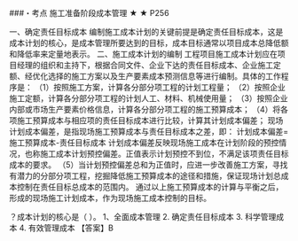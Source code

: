 ###・考点	施工准备阶段成本管理  ★  ★ P256 

一、确定责任目标成本
编制施工成本计划的关键前提是确定责任目标成本，这是成本计划的核心，是成本管理所要达到的目标，成本目标通常以项目成本总降低额和降低率来定量地表示。
二、施工成本计划的编制
工程项目施工成本计划应在项目经理的组织和主持下，根据合同文件、企业下达的责任目标成本、企业施工定额、经优化选择的施工方案以及生产要素成本预测信息等进行编制。具体的工作程序是：
（1）按照施工方案，计算各分部分项工程的计划工程量；
（2）按照企业施工定额，计算各分部分项工程的计划人工、材料、机械使用量；
（3）按照企业内部或市场生产要素价格信息，计算各分部分项工程的施工预算成本；
	（4）将各项施工预算成本与相应项的责任目标成本进行比较，计算其计划成本偏差； 现场计划成本偏差，是指现场施工预算成本与责任目标成本之差，即：
	计划成本偏差=施工预算成本-责任目标成本
计划成本偏差反映现场施工成本在计划阶段的预控情况，也称施工成本计划预控偏差。正值表示计划预控不到位，不满足该项责任目标成本的要求。
（5）当计划预控偏差总和为正值时，应进一步改善施工方案，寻找有潜力的分部分项工程，挖掘降低施工预算成本的途径和措施，保证现场计划总成本控制在责任目标总成本的范围内。
通过以上施工预算成本的计算与平衡之后，形成的现场施工计划成本，作为现场施工成本控制的目标。

？成本计划的核心是（	）。
1、全面成本管理
2. 确定责任目标成本
3. 科学管理成本
4. 有效管理成本
【答案】B